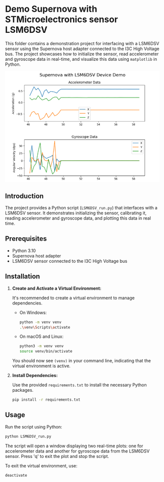 # Demo Supernova with STMicroelectronics sensor LSM6DSV

This folder contains a demonstration project for interfacing with a LSM6DSV sensor using the Supernova host adapter connected to the I3C High Voltage bus. The project showcases how to initialize the sensor, read accelerometer and gyroscope data in real-time, and visualize this data using `matplotlib` in Python.

![Sensor_Data_Visualization](assets/stmicroelectronics_lsm6dsv_accel_gyro_plot.png)

## Introduction

The project provides a Python script (`LSM6DSV_run.py`) that interfaces with a LSM6DSV sensor. It demonstrates initializing the sensor, calibrating it, reading accelerometer and gyroscope data, and plotting this data in real time.

## Prerequisites

- Python 3.10
- Supernova host adapter
- LSM6DSV sensor connected to the I3C High Voltage bus

## Installation

1. **Create and Activate a Virtual Environment:**

   It's recommended to create a virtual environment to manage dependencies.

   - On Windows:

     ```bash
     python -m venv venv
     .\venv\Scripts\activate
     ```

   - On macOS and Linux:

     ```bash
     python3 -m venv venv
     source venv/bin/activate
     ```

   You should now see `(venv)` in your command line, indicating that the virtual environment is active.

2. **Install Dependencies:**

   Use the provided `requirements.txt` to install the necessary Python packages.

   ```bash
   pip install -r requirements.txt
   ```

## Usage

Run the script using Python:

```bash
python LSM6DSV_run.py
```

The script will open a window displaying two real-time plots: one for accelerometer data and another for gyroscope data from the LSM6DSV sensor. Press 'q' to exit the plot and stop the script.

To exit the virtual environment, use:

```bash
deactivate
```
